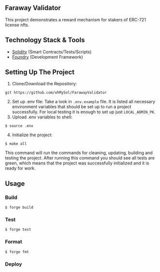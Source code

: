 ## Faraway Validator
This project demonstrates a reward mechanism for stakers of ERC-721 license nfts.

## Technology Stack & Tools
- [Solidity](https://docs.soliditylang.org/en/v0.8.28/) (Smart Contracts/Tests/Scripts)
- [Foundry](https://book.getfoundry.sh/) (Development Framework)

## Setting Up The Project
1. Clone/Download the Repository:
```shell
git https://github.com/ohMySol/FarawayValidator
```
2. Set up .env file:
Take a look in `.env.example` file. It is listed all necessary environment variables that should be set up to run a project successfully. For local testing it is enough to set up just `LOCAL_ADMIN_PK`.
3. Upload .env variables to shell:
```
$ source .env
```
4. Initialize the project:
```shell
$ make all
```
This command will run the commands for cleaning, updating, building and testing the project. After running this command you should see all tests are green, which means that the project was successfully initialized and it is ready for work.

## Usage

### Build

```shell
$ forge build
```

### Test

```shell
$ forge test
```

### Format

```shell
$ forge fmt
```

### Deploy
